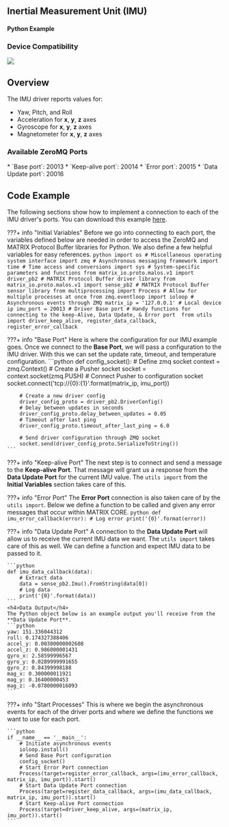 <h2 style="padding-top:0">Inertial Measurement Unit (IMU)</h2>
<h4 style="padding-top:0">Python Example</h4>

### Device Compatibility
<img class="creator-compatibility-icon" src="../../img/creator-icon.svg">

## Overview

The IMU driver reports values for:

* Yaw, Pitch, and Roll
* Acceleration for **x**, **y**, **z** axes
* Gyroscope for **x**, **y**, **z** axes
* Magnetometer for **x**, **y**, **z** axes

<h3 style="padding-top:0">Available ZeroMQ Ports</h3>
* `Base port`: 20013
* `Keep-alive port`: 20014
* `Error port`: 20015
* `Data Update port`: 20016

## Code Example
The following sections show how to implement a connection to each of the IMU driver's ports. You can download this example <a href="https://github.com/matrix-io/matrix-core-examples/blob/master/python/imu.py" target="_blank">here</a>.

<!-- Initial Variables -->
???+ info "Initial Variables"
    Before we go into connecting to each port, the variables defined below are needed in order to access the ZeroMQ and MATRIX Protocol Buffer libraries for Python. We also define a few helpful variables for easy references.
    ```python
    import os # Miscellaneous operating system interface
    import zmq # Asynchronous messaging framework
    import time # Time access and conversions
    import sys # System-specific parameters and functions
    from matrix_io.proto.malos.v1 import driver_pb2 # MATRIX Protocol Buffer driver library
    from matrix_io.proto.malos.v1 import sense_pb2 # MATRIX Protocol Buffer sensor library
    from multiprocessing import Process # Allow for multiple processes at once
    from zmq.eventloop import ioloop # Asynchronous events through ZMQ
    matrix_ip = '127.0.0.1' # Local device ip
    imu_port = 20013 # Driver Base port
    # Handy functions for connecting to the keep-Alive, Data Update, & Error port 
    from utils import driver_keep_alive, register_data_callback, register_error_callback
    ```

<!-- Base PORT -->
???+ info "Base Port"
    Here is where the configuration for our IMU example goes. Once we connect to the **Base Port**, we will pass a configuration to the IMU driver. With this we can set the update rate, timeout, and temperature configuration.
    ```python
    def config_socket():
        # Define zmq socket
        context = zmq.Context()
        # Create a Pusher socket
        socket = context.socket(zmq.PUSH)
        # Connect Pusher to configuration socket
        socket.connect('tcp://{0}:{1}'.format(matrix_ip, imu_port))

        # Create a new driver config
        driver_config_proto = driver_pb2.DriverConfig()
        # Delay between updates in seconds
        driver_config_proto.delay_between_updates = 0.05
        # Timeout after last ping
        driver_config_proto.timeout_after_last_ping = 6.0

        # Send driver configuration through ZMQ socket
        socket.send(driver_config_proto.SerializeToString())
    ```

<!-- Keep-alive PORT -->
???+ info "Keep-alive Port"
    The next step is to connect and send a message to the **Keep-alive Port**. That message will grant us a response from the **Data Update Port** for the current IMU value. The `utils import` from the **Initial Variables** section takes care of this.

<!-- Error PORT -->
???+ info "Error Port"
    The **Error Port** connection is also taken care of by the `utils import`. Below we define a function to be called and given any error messages that occur within MATRIX CORE.
    ```python
    def imu_error_callback(error):
        # Log error
        print('{0}'.format(error))
    ```

<!-- Data Update PORT -->
???+ info "Data Update Port"
    A connection to the **Data Update Port** will allow us to receive the current IMU data we want. The `utils import` takes care of this as well. We can define a function and expect IMU data to be passed to it.

    ```python
    def imu_data_callback(data):
        # Extract data
        data = sense_pb2.Imu().FromString(data[0])
        # Log data 
        print('{0}'.format(data))
    ```
    <h4>Data Output</h4>
    The Python object below is an example output you'll receive from the **Data Update Port**.
    ```python
    yaw: 151.336044312
    roll: 0.174327388406
    accel_y: 0.00300000002608
    accel_z: 0.986000001431
    gyro_x: 2.58599996567
    gyro_y: 0.0289999991655
    gyro_z: 0.84399998188
    mag_x: 0.300000011921
    mag_y: 0.16400000453
    mag_z: -0.0780000016093
    ```

<!-- Start Process -->
???+ info "Start Processes"
    This is where we begin the asynchronous events for each of the driver ports and where we define the functions we want to use for each port.

    ```python
    if __name__ == '__main__':
        # Initiate asynchronous events
        ioloop.install()
        # Send Base Port configuration 
        config_socket()
        # Start Error Port connection
        Process(target=register_error_callback, args=(imu_error_callback, matrix_ip, imu_port)).start()
        # Start Data Update Port connection
        Process(target=register_data_callback, args=(imu_data_callback, matrix_ip, imu_port)).start()
        # Start Keep-alive Port connection
        Process(target=driver_keep_alive, args=(matrix_ip, imu_port)).start()
    ```